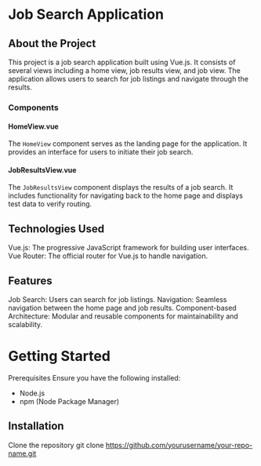 # Job Search Application

## About the Project

This project is a job search application built using Vue.js. It consists of several views including a home view, job results view, and job view. The application allows users to search for job listings and navigate through the results.

### Components

#### HomeView.vue
The `HomeView` component serves as the landing page for the application. It provides an interface for users to initiate their job search.

#### JobResultsView.vue
The `JobResultsView` component displays the results of a job search. It includes functionality for navigating back to the home page and displays test data to verify routing.

## Technologies Used
Vue.js: The progressive JavaScript framework for building user interfaces.
Vue Router: The official router for Vue.js to handle navigation.

## Features
Job Search: Users can search for job listings.
Navigation: Seamless navigation between the home page and job results.
Component-based Architecture: Modular and reusable components for maintainability and scalability.

# Getting Started
Prerequisites
Ensure you have the following installed:

- Node.js
- npm (Node Package Manager)

## Installation
Clone the repository
git clone https://github.com/yourusername/your-repo-name.git
